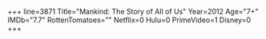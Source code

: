 +++
line=3871
Title="Mankind: The Story of All of Us"
Year=2012
Age="7+"
IMDb="7.7"
RottenTomatoes=""
Netflix=0
Hulu=0
PrimeVideo=1
Disney=0
+++

